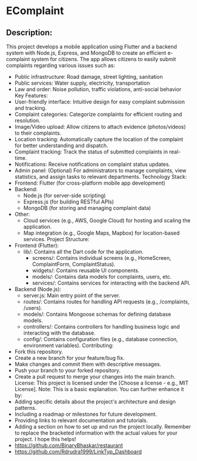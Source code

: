 # EComplaint

## Description:
This project develops a mobile application using Flutter and a backend system with Node.js, Express, and MongoDB to create an efficient e-complaint system for citizens. The app allows citizens to easily submit complaints regarding various issues such as:
 * Public infrastructure: Road damage, street lighting, sanitation
 * Public services: Water supply, electricity, transportation
 * Law and order: Noise pollution, traffic violations, anti-social behavior
Key Features:
 * User-friendly interface: Intuitive design for easy complaint submission and tracking.
 * Complaint categories: Categorize complaints for efficient routing and resolution.
 * Image/Video upload: Allow citizens to attach evidence (photos/videos) to their complaints.
 * Location tracking: Automatically capture the location of the complaint for better understanding and dispatch.
 * Complaint tracking: Track the status of submitted complaints in real-time.
 * Notifications: Receive notifications on complaint status updates.
 * Admin panel: (Optional) For administrators to manage complaints, view statistics, and assign tasks to relevant departments.
Technology Stack:
 * Frontend: Flutter (for cross-platform mobile app development)
 * Backend:
   * Node.js (for server-side scripting)
   * Express.js (for building RESTful APIs)
   * MongoDB (for storing and managing complaint data)
 * Other:
   * Cloud services (e.g., AWS, Google Cloud) for hosting and scaling the application.
   * Map integration (e.g., Google Maps, Mapbox) for location-based services.
Project Structure:
 * Frontend (Flutter):
   * lib/: Contains all the Dart code for the application.
     * screens/: Contains individual screens (e.g., HomeScreen, ComplaintForm, ComplaintStatus).
     * widgets/: Contains reusable UI components.
     * models/: Contains data models for complaints, users, etc.
     * services/: Contains services for interacting with the backend API.
 * Backend (Node.js):
   * server.js: Main entry point of the server.
   * routes/: Contains routes for handling API requests (e.g., /complaints, /users).
   * models/: Contains Mongoose schemas for defining database models.
   * controllers/: Contains controllers for handling business logic and interacting with the database.
   * config/: Contains configuration files (e.g., database connection, environment variables).
Contributing:
 * Fork this repository.
 * Create a new branch for your feature/bug fix.
 * Make changes and commit them with descriptive messages.
 * Push your branch to your forked repository.
 * Create a pull request to merge your changes into the main branch.
License:
This project is licensed under the [Choose a license - e.g., MIT License].
Note:
This is a basic explanation. You can further enhance it by:
 * Adding specific details about the project's architecture and design patterns.
 * Including a roadmap or milestones for future development.
 * Providing links to relevant documentation and tutorials.
 * Adding a section on how to set up and run the project locally.
Remember to replace the bracketed information with the actual values for your project.
I hope this helps!
 * https://github.com/BinaryBhaskar/restaurant
 * https://github.com/Rdrudra1999/LinkTyp_Dashboard
